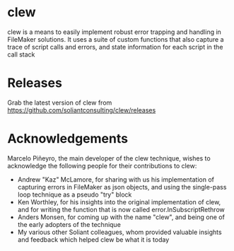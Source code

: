 # clew

clew is a means to easily implement robust error trapping and handling in FileMaker solutions. It uses a suite of custom functions that also capture a trace of script calls and errors, and state information for each script in the call stack


# Releases

Grab the latest version of clew from https://github.com/soliantconsulting/clew/releases


# Acknowledgements

Marcelo Piñeyro, the main developer of the clew technique, wishes to acknowledge the following people for their contributions to clew:

- Andrew "Kaz" McLamore, for sharing with us his implementation of capturing errors in FileMaker as json objects, and using the single-pass loop technique as a pseudo "try" block
- Ken Worthley, for his insights into the original implementation of clew, and for writing the function that is now called error.InSubscriptRethrow
- Anders Monsen, for coming up with the name "clew", and being one of the early adopters of the technique
- My various other Soliant colleagues, whom provided valuable insights and feedback which helped clew be what it is today